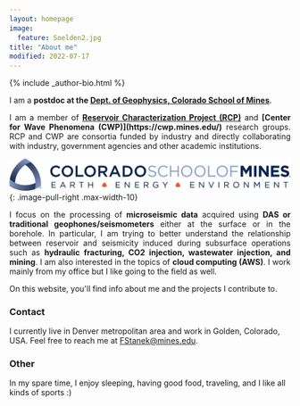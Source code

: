 ```yaml
---
layout: homepage
image:
  feature: Soelden2.jpg
title: "About me"
modified: 2022-07-17
---
```


<footer role="contentinfo">
  <div class="article-author-bottom">
    {% include _author-bio.html %}
  </div>
</footer>

I am a <b>postdoc at the [Dept. of Geophysics, Colorado School of Mines](https://geophysics.mines.edu/)</b>.

<p align="justify">I am a member of <b><a href="[mailto:FStanek@mines.edu](https://rcp.mines.edu/)">Reservoir Characterization Project (RCP)</a></b> and <b>[Center for Wave Phenomena (CWP)](https://cwp.mines.edu/)</b> research groups. RCP and CWP are consortia funded by industry and directly collaborating with industry, government agencies and other academic institutions.</p>

[![CSM_logo](/images/CSM_logo.png)](https://geophysics.mines.edu/)
{: .image-pull-right .max-width-10}

<p align="justify">I focus on the processing of <b>microseismic data</b> acquired using <b>DAS or traditional geophones/seismometers</b> either at the surface or in the borehole. In particular, I am trying to better understand the relationship between reservoir and seismicity induced during subsurface operations such as <b>hydraulic fracturing, CO2 injection, wastewater injection, and mining</b>. I am also interested in the topics of <b>cloud computing (AWS)</b>.
I work mainly from my office but I like going to the field as well.
</p>
On this website, you'll find info about me and the projects I contribute to.

### Contact
<p>
I currently live in Denver metropolitan area and work in Golden, Colorado, USA. 
Feel free to reach me at <a href="mailto:FStanek@mines.edu">FStanek@mines.edu</a>.
</p>

### Other
<p>
In my spare time, I enjoy sleeping, having good food, traveling, and I like all kinds of sports :)
</p>
